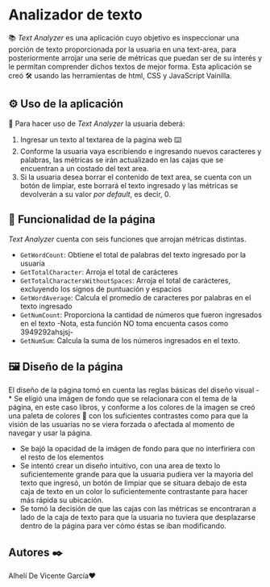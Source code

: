 # Analizador de texto
📚 _Text Analyzer_ es una aplicación cuyo objetivo es inspeccionar una porción de texto proporcionada por la usuaria en una text-area, para posteriormente arrojar una serie de métricas que puedan ser de su interés y le permitan comprender dichos textos de mejor forma. 
Esta aplicación se creó 🛠️ usando las herramientas de html, CSS y JavaScript Vainilla. 
## ⚙️ Uso de la aplicación
🚀 Para hacer uso de _Text Analyzer_ la usuaria deberá:
1. Ingresar un texto al textarea de la pagina web ⌨️
2. Conforme la usuaria vaya escribiendo e ingresando nuevos caracteres y palabras, las métricas se irán actualizado en las cajas que se encuentran a un costado del text area.
2. Si la usuaria desea borrar el contenido de text area, se cuenta con un botón de limpiar, este borrará el texto ingresado y las métricas se devolverán a su valor _por default_, es decir, 0.
## 🔧 Funcionalidad de la página
_Text Analyzer_ cuenta con seis funciones que arrojan métricas distintas. 
- ``GetWordCount``: Obtiene el total de palabras del texto ingresado por la usuaria 
- ``GetTotalCharacter``: Arroja el total de carácteres
- ``GetTotalCharactersWithoutSpaces``: Arroja el total de carácteres, excluyendo los signos de puntuación y espacios 
- ``GetWordAverage``: Calcula el promedio de caracteres por palabras en el texto ingresado
- ``GetNumCount``: Proporciona la cantidad de números que fueron ingresados en el texto -Nota, esta función NO toma encuenta casos como 3949292ahsjsj- 
- ``GetNumSum``: Calcula la suma de los números ingresados en el texto.
## 🖼️ Diseño de la página
El diseño de la página tomó en cuenta las reglas básicas del diseño visual
-* Se eligió una imágen de fondo que se relacionara con el tema de la página, en este caso libros, y conforme a los colores de la imagen se creó una paleta de colores 🎨 con los suficientes contrastes como para que la visión de las usuarias no se viera forzada o afectada al momento de navegar y usar la página. 
- Se bajó la opacidad de la imágen de fondo para que no interfiriera con el resto de los elementos
- Se intentó crear un diseño intuitivo, con una area de texto lo suficientemente grande para que la usuaria pudiera ver la mayoria del texto que ingresó, un botón de limpiar que se situara debajo de esta caja de texto en un color lo suficientemente contrastante para hacer más rápida su ubicación.
- Se tomó la decisión de que las cajas con las métricas se encontraran a lado de la caja de texto para que la usuaria no tuviera que desplazarse dentro de la página para ver cómo éstas se iban modificando. 
## Autores ✒️
Alhelí De Vicente García❤️